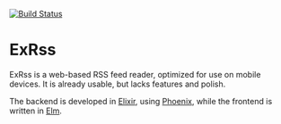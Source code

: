 [![Build Status](https://github.com/cruessler/exrss/workflows/build/badge.svg)](https://github.com/cruessler/exrss/actions?query=workflow%3Abuild)

# ExRss

ExRss is a web-based RSS feed reader, optimized for use on mobile devices. It
is already usable, but lacks features and polish.

The backend is developed in [Elixir](http://elixir-lang.org), using
[Phoenix](http://www.phoenixframework.org/), while the frontend is written in
[Elm](http://elm-lang.org).
